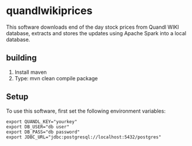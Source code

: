 # quandlwikiprices

This software downloads end of the day stock prices from Quandl WIKI database, extracts and stores
the updates using Apache Spark into a local database.

## building
1. Install maven
2. Type:
	mvn clean compile package
	
## Setup
To use this software, first set the following environment variables:


````
export QUANDL_KEY="yourkey"
export DB_USER="db user"
export DB_PASS="db password"
export JDBC_URL="jdbc:postgresql://localhost:5432/postgres"
````